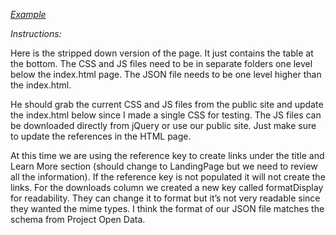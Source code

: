 *[Example](http://ssa.gov/data/)*

*Instructions:*

Here is the stripped down version of the page.  It just contains the table at the bottom.  The CSS and JS files need to be in separate folders one level below the index.html page.  The JSON file needs to be one level higher than the index.html. 
 
He should grab the current CSS and JS files from the public site and update the index.html below since I made a single CSS for testing.  The JS files can be downloaded directly from jQuery or use our public site.  Just make sure to update the references in the HTML page.
 
At this time we are using the reference key to create links under the title and Learn More section (should change to LandingPage but we need to review all the information).  If the reference key is not populated it will not create the links.  For the downloads column we created a new key called formatDisplay for readability.  They can change it to format but it’s not very readable since they wanted the mime types.  I think the format of our JSON file matches the schema from Project Open Data. 

